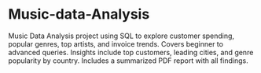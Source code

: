 # Music-data-Analysis
Music Data Analysis project using SQL to explore customer spending, popular genres, top artists, and invoice trends. Covers beginner to advanced queries. Insights include top customers, leading cities, and genre popularity by country. Includes a summarized PDF report with all findings.

